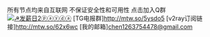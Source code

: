 所有节点均来自互联网 不保证安全性和可用性
点击加入Q群
<a target="_blank" href="https://qm.qq.com/cgi-bin/qm/qr?k=KfFDhVoZL6agtEY2sogIQeFfvM-5j0yJ&jump_from=webapi"><img border="0" src="//pub.idqqimg.com/wpa/images/group.png" alt="☭发薪日2ⓟⓐⓨⓓⓐ" title="☭发薪日2ⓟⓐⓨⓓⓐ"></a>
[TG电报群]http://mtw.so/5ysdo5
[v2ray订阅链接]http://mtw.so/62x6wc
[我的邮箱]chen1263754478@gmail.com
